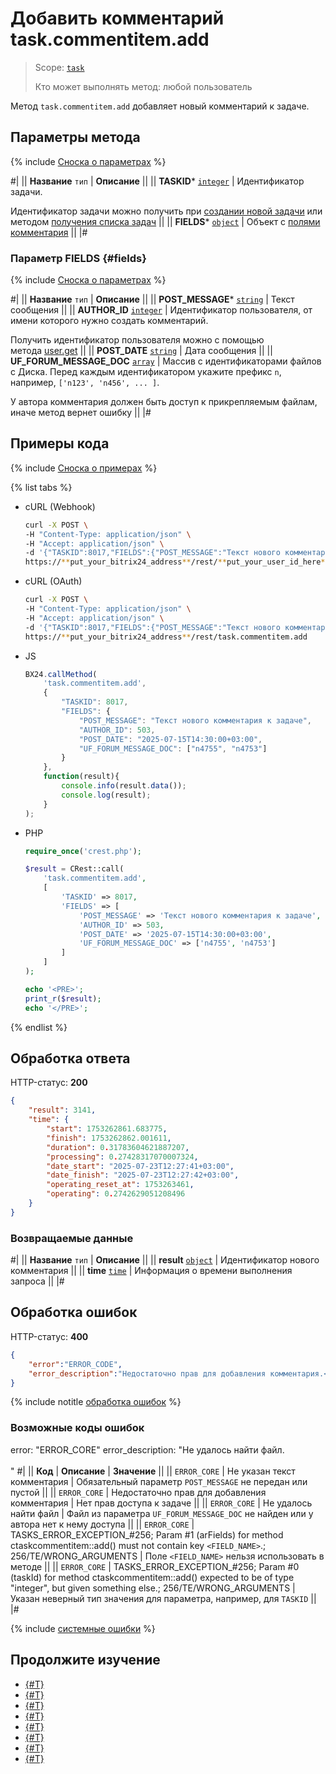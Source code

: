 # Добавить комментарий task.commentitem.add

> Scope: [`task`](../../scopes/permissions.md)
>
> Кто может выполнять метод: любой пользователь

Метод `task.commentitem.add` добавляет новый комментарий к задаче.

## Параметры метода

{% include [Сноска о параметрах](../../../_includes/required.md) %}

#|
|| **Название**
`тип` | **Описание** ||
|| **TASKID***
[`integer`](../../data-types.md) | Идентификатор задачи.

Идентификатор задачи можно получить при [создании новой задачи](../tasks-task-add.md) или методом [получения списка задач](../tasks-task-list.md) ||
|| **FIELDS***
[`object`](../../data-types.md) | Объект с [полями комментария](#fields) ||
|#

### Параметр FIELDS {#fields}

{% include [Сноска о параметрах](../../../_includes/required.md) %}

#|
|| **Название**
`тип` | **Описание** ||
|| **POST_MESSAGE***
[`string`](../../data-types.md) | Текст сообщения ||
|| **AUTHOR_ID**
[`integer`](../../data-types.md) | Идентификатор пользователя, от имени которого нужно создать комментарий.

Получить идентификатор пользователя можно с помощью метода [user.get](../../user/user-get.md) ||
|| **POST_DATE**
[`string`](../../data-types.md) | Дата сообщения ||
|| **UF_FORUM_MESSAGE_DOC**
[`array`](../../data-types.md) | Массив с идентификаторами файлов с Диска. Перед каждым идентификатором укажите префикс `n`, например, `['n123', 'n456', ... ]`.

У автора комментария должен быть доступ к прикрепляемым файлам, иначе метод вернет ошибку ||
|#

## Примеры кода

{% include [Сноска о примерах](../../../_includes/examples.md) %}

{% list tabs %}

- cURL (Webhook)

    ```bash
    curl -X POST \
    -H "Content-Type: application/json" \
    -H "Accept: application/json" \
    -d '{"TASKID":8017,"FIELDS":{"POST_MESSAGE":"Текст нового комментария к задаче","AUTHOR_ID":503,"POST_DATE":"2025-07-15T14:30:00+03:00","UF_FORUM_MESSAGE_DOC":["n4755","n4753"]}}' \
    https://**put_your_bitrix24_address**/rest/**put_your_user_id_here**/**put_your_webhook_here**/task.commentitem.add
    ```

- cURL (OAuth)

    ```bash
    curl -X POST \
    -H "Content-Type: application/json" \
    -H "Accept: application/json" \
    -d '{"TASKID":8017,"FIELDS":{"POST_MESSAGE":"Текст нового комментария к задаче","AUTHOR_ID":503,"POST_DATE":"2025-07-15T14:30:00+03:00","UF_FORUM_MESSAGE_DOC":["n4755","n4753"]},"auth":"**put_access_token_here**"}' \
    https://**put_your_bitrix24_address**/rest/task.commentitem.add
    ```

- JS

    ```js
    BX24.callMethod(
        'task.commentitem.add',
        {
            "TASKID": 8017,
            "FIELDS": {
                "POST_MESSAGE": "Текст нового комментария к задаче",
                "AUTHOR_ID": 503,
                "POST_DATE": "2025-07-15T14:30:00+03:00",
                "UF_FORUM_MESSAGE_DOC": ["n4755", "n4753"]
            }
        },
        function(result){
            console.info(result.data());
            console.log(result);
        }
    );
    ```

- PHP

    ```php
    require_once('crest.php');

    $result = CRest::call(
        'task.commentitem.add',
        [
            'TASKID' => 8017,
            'FIELDS' => [
                'POST_MESSAGE' => 'Текст нового комментария к задаче',
                'AUTHOR_ID' => 503,
                'POST_DATE' => '2025-07-15T14:30:00+03:00',
                'UF_FORUM_MESSAGE_DOC' => ['n4755', 'n4753']
            ]
        ]
    );

    echo '<PRE>';
    print_r($result);
    echo '</PRE>';
    ```

{% endlist %}

## Обработка ответа

HTTP-статус: **200**

```json
{
    "result": 3141,
    "time": {
        "start": 1753262861.683775,
        "finish": 1753262862.001611,
        "duration": 0.31783604621887207,
        "processing": 0.27428317070007324,
        "date_start": "2025-07-23T12:27:41+03:00",
        "date_finish": "2025-07-23T12:27:42+03:00",
        "operating_reset_at": 1753263461,
        "operating": 0.2742629051208496
    }
}
```

### Возвращаемые данные

#|
|| **Название**
`тип` | **Описание** ||
|| **result**
[`object`](../../data-types.md) | Идентификатор нового комментария ||
|| **time**
[`time`](../../data-types.md#time) | Информация о времени выполнения запроса ||
|#


## Обработка ошибок

HTTP-статус: **400**

```json
{
    "error":"ERROR_CODE",
    "error_description":"Недостаточно прав для добавления комментария.<br>"
}
```

{% include notitle [обработка ошибок](../../../_includes/error-info.md) %}

### Возможные коды ошибок
error: "ERROR_CORE"
error_description: "Не удалось найти файл.<br><br>"
#|
|| **Код** | **Описание** | **Значение**  ||
|| `ERROR_CORE` | Не указан текст комментария | Обязательный параметр `POST_MESSAGE` не передан или пустой ||
|| `ERROR_CORE` | Недостаточно прав для добавления комментария | Нет прав доступа к задаче ||
|| `ERROR_CORE` | Не удалось найти файл | Файл из параметра `UF_FORUM_MESSAGE_DOC` не найден или у автора нет к нему доступа ||
|| `ERROR_CORE` | TASKS_ERROR_EXCEPTION_#256; Param #1 (arFields) for method ctaskcommentitem::add() must not contain key `<FIELD_NAME>`.; 256/TE/WRONG_ARGUMENTS | Поле `<FIELD_NAME>` нельзя использовать в методе ||
|| `ERROR_CORE` | TASKS_ERROR_EXCEPTION_#256; Param #0 (taskId) for method ctaskcommentitem::add() expected to be of type "integer", but given something else.; 256/TE/WRONG_ARGUMENTS | Указан неверный тип значения для параметра, например, для `TASKID` ||
|#

{% include [системные ошибки](../../../_includes/system-errors.md) %}

## Продолжите изучение

- [{#T}](./index.md)
- [{#T}](./task-comment-item-update.md)
- [{#T}](./task-comment-item-get.md)
- [{#T}](./task-comment-item-get-list.md)
- [{#T}](./task-comment-item-delete.md)
- [{#T}](./task-comment-item-is-action-allowed.md)
- [{#T}](./task-comment-item-get-manifest.md)
- [{#T}](../../../tutorials/tasks/how-to-create-comment-with-file.md)